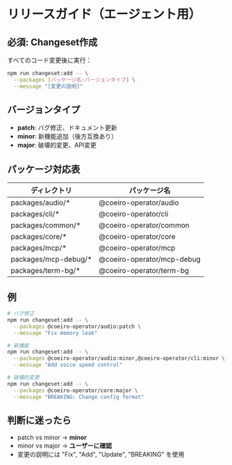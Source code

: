 # リリースガイド（エージェント用）

## 必須: Changeset作成

すべてのコード変更後に実行：

```bash
npm run changeset:add -- \
  --packages [パッケージ名:バージョンタイプ] \
  --message "[変更の説明]"
```

## バージョンタイプ

- **patch**: バグ修正、ドキュメント更新
- **minor**: 新機能追加（後方互換あり）
- **major**: 破壊的変更、API変更

## パッケージ対応表

| ディレクトリ | パッケージ名 |
|------------|-------------|
| packages/audio/* | @coeiro-operator/audio |
| packages/cli/* | @coeiro-operator/cli |
| packages/common/* | @coeiro-operator/common |
| packages/core/* | @coeiro-operator/core |
| packages/mcp/* | @coeiro-operator/mcp |
| packages/mcp-debug/* | @coeiro-operator/mcp-debug |
| packages/term-bg/* | @coeiro-operator/term-bg |

## 例

```bash
# バグ修正
npm run changeset:add -- \
  --packages @coeiro-operator/audio:patch \
  --message "Fix memory leak"

# 新機能
npm run changeset:add -- \
  --packages @coeiro-operator/audio:minor,@coeiro-operator/cli:minor \
  --message "Add voice speed control"

# 破壊的変更
npm run changeset:add -- \
  --packages @coeiro-operator/core:major \
  --message "BREAKING: Change config format"
```

## 判断に迷ったら

- patch vs minor → **minor**
- minor vs major → **ユーザーに確認**
- 変更の説明には "Fix", "Add", "Update", "BREAKING" を使用